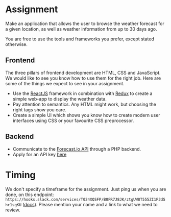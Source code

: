 # Assignment

Make an application that allows the user to browse the weather forecast for a given location, as well as weather information from up to 30 days ago.

You are free to use the tools and frameworks you prefer, except stated otherwise.

## Frontend

The three pillars of frontend development are HTML, CSS and JavaScript. We would like to see you know how to use them for the right job. Here are some of the things we expect to see in your assignment.

- Use the [ReactJS](https://facebook.github.io/react/) framework in combination with [Redux](http://redux.js.org/) to create a simple web-app to display the weather data.
- Pay attention to semantics. Any HTML might work, but choosing the right tags show you care.
- Create a simple UI which shows you know how to create modern user interfaces using CSS or your favourite CSS preprocessor.

## Backend

- Communicate to the [Forecast.io API](https://developer.forecast.io/docs/v2) through a PHP backend.
- Apply for an API key [here](https://developer.forecast.io/register)


# Timing

We don't specify a timeframe for the assignment. Just ping us when you are done, on this endpoint: `https://hooks.slack.com/services/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` ([docs](https://api.slack.com/incoming-webhooks)). Please mention your name and a link to what we need to review.
